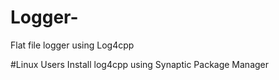 # Logger-
Flat file logger using Log4cpp

#Linux Users
Install log4cpp using Synaptic Package Manager